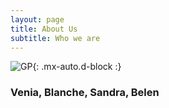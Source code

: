 ```yaml
---
layout: page
title: About Us
subtitle: Who we are
---
```

![GP](https://www.greenpeace.ch/static/planet4-switzerland-stateless/2019/05/bf050253-gp1stpmf_high_res-e1558096302432.jpg){: .mx-auto.d-block :}
### Venia,  Blanche, Sandra, Belen 


